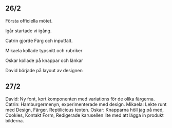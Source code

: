 **26/2**
 - 
Första officiella mötet.

Igår startade vi igång.

Catrin gjorde Färg och inputfält.

Mikaela kollade typsnitt och rubriker

Oskar kollade på knappar och länkar

David började på layout av designen

**27/2**
 -
David: Ny font, kort komponenten med variations för de olika färgerna. 
Catrin: Hamburgermenyn, experimenterade med design. 
Mikaela: Lekte runt med Design, Färger. Reptilicious texten. 
Oskar: Knapparna höll jag på med, Cookies, Kontakt Form, Redigerade karusellen lite med att lägga in produkt bilderna. 
